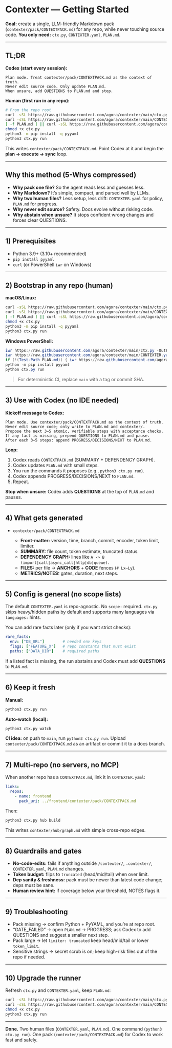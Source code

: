# Contexter — Getting Started

**Goal:** create a single, LLM-friendly Markdown pack (`contexter/pack/CONTEXTPACK.md`) for any repo, while never touching source code.
**You only need:** `ctx.py`, `CONTEXTER.yaml`, `PLAN.md`.

---

## TL;DR

**Codex (start every session):**

```
Plan mode. Treat contexter/pack/CONTEXTPACK.md as the context of truth.
Never edit source code. Only update PLAN.md.
When unsure, add QUESTIONS to PLAN.md and stop.
```

**Human (first run in any repo):**

```bash
# From the repo root
curl -sSL https://raw.githubusercontent.com/agora/contexter/main/ctx.py -o ctx.py
curl -sSL https://raw.githubusercontent.com/agora/contexter/main/CONTEXTER.yaml -o CONTEXTER.yaml
[ -f PLAN.md ] || curl -sSL https://raw.githubusercontent.com/agora/contexter/main/PLAN.md -o PLAN.md
chmod +x ctx.py
python3 -m pip install -q pyyaml
python3 ctx.py run
```

This writes `contexter/pack/CONTEXTPACK.md`. Point Codex at it and begin the **plan → execute → sync** loop.

---

## Why this method (5-Whys compressed)

* **Why pack one file?** So the agent reads less and guesses less.
* **Why Markdown?** It’s simple, compact, and parsed well by LLMs.
* **Why two human files?** Less setup, less drift: `CONTEXTER.yaml` for policy, `PLAN.md` for progress.
* **Why never edit source?** Safety. Docs evolve without risking code.
* **Why abstain when unsure?** It stops confident wrong changes and forces clear QUESTIONS.

---

## 1) Prerequisites

* Python 3.9+ (3.10+ recommended)
* `pip install pyyaml`
* `curl` (or PowerShell `iwr` on Windows)

---

## 2) Bootstrap in any repo (human)

**macOS/Linux:**

```bash
curl -sSL https://raw.githubusercontent.com/agora/contexter/main/ctx.py -o ctx.py
curl -sSL https://raw.githubusercontent.com/agora/contexter/main/CONTEXTER.yaml -o CONTEXTER.yaml
[ -f PLAN.md ] || curl -sSL https://raw.githubusercontent.com/agora/contexter/main/PLAN.md -o PLAN.md
chmod +x ctx.py
python3 -m pip install -q pyyaml
python3 ctx.py run
```

**Windows PowerShell:**

```powershell
iwr https://raw.githubusercontent.com/agora/contexter/main/ctx.py -OutFile ctx.py
iwr https://raw.githubusercontent.com/agora/contexter/main/CONTEXTER.yaml -OutFile CONTEXTER.yaml
if (!(Test-Path PLAN.md)) { iwr https://raw.githubusercontent.com/agora/contexter/main/PLAN.md -OutFile PLAN.md }
python -m pip install pyyaml
python ctx.py run
```

> For deterministic CI, replace `main` with a tag or commit SHA.

---

## 3) Use with Codex (no IDE needed)

**Kickoff message to Codex:**

```
Plan mode. Use contexter/pack/CONTEXTPACK.md as the context of truth.
Never edit source code; only write to PLAN.md and contexter/.
Propose the next 3–5 atomic, verifiable steps with acceptance checks.
If any fact is missing, prepend QUESTIONS to PLAN.md and pause.
After each 3–5 steps: append PROGRESS/DECISIONS/NEXT to PLAN.md.
```

**Loop:**

1. Codex reads `CONTEXTPACK.md` (SUMMARY + DEPENDENCY GRAPH).
2. Codex updates `PLAN.md` with small steps.
3. You run the commands it proposes (e.g., `python3 ctx.py run`).
4. Codex appends PROGRESS/DECISIONS/NEXT to `PLAN.md`.
5. Repeat.

**Stop when unsure:** Codex adds **QUESTIONS** at the top of `PLAN.md` and pauses.

---

## 4) What gets generated

* `contexter/pack/CONTEXTPACK.md`

  * **Front-matter:** version, time, branch, commit, encoder, token limit, limiter.
  * **SUMMARY:** file count, token estimate, truncated status.
  * **DEPENDENCY GRAPH:** lines like `A -> B (import|call|async_call|http|db|queue)`.
  * **FILES:** per file → **ANCHORS** + **CODE** fences (`# Lx–Ly`).
  * **METRICS/NOTES:** gates, duration, next steps.

---

## 5) Config is general (no scope lists)

The default `CONTEXTER.yaml` is repo-agnostic. No `scope:` required.
`ctx.py` skips heavy/hidden paths by default and supports many languages via `languages:` hints.

You can add rare facts later (only if you want strict checks):

```yaml
rare_facts:
  env: ["DB_URL"]        # needed env keys
  flags: ["FEATURE_X"]   # repo constants that must exist
  paths: ["DATA_DIR"]    # required paths
```

If a listed fact is missing, the run abstains and Codex must add **QUESTIONS** to `PLAN.md`.

---

## 6) Keep it fresh

**Manual:**

```bash
python3 ctx.py run
```

**Auto-watch (local):**

```bash
python3 ctx.py watch
```

**CI idea:** on push to `main`, run `python3 ctx.py run`. Upload `contexter/pack/CONTEXTPACK.md` as an artifact or commit it to a docs branch.

---

## 7) Multi-repo (no servers, no MCP)

When another repo has a `CONTEXTPACK.md`, link it in `CONTEXTER.yaml`:

```yaml
links:
  repos:
    - name: frontend
      pack_uri: ../frontend/contexter/pack/CONTEXTPACK.md
```

Then:

```bash
python3 ctx.py hub build
```

This writes `contexter/hub/graph.md` with simple cross-repo edges.

---

## 8) Guardrails and gates

* **No-code-edits:** fails if anything outside `/contexter/`, `.contexter/`, `CONTEXTER.yaml`, `PLAN.md` changes.
* **Token budget:** flips to `truncated` (head/mid/tail) when over limit.
* **Dep sanity & freshness:** pack must be newer than latest code change; deps must be sane.
* **Human review hint:** if coverage below your threshold, NOTES flags it.

---

## 9) Troubleshooting

* Pack missing → confirm Python + PyYAML, and you’re at repo root.
* “GATE\_FAILED” → open `PLAN.md` → PROGRESS; ask Codex to add QUESTIONS and suggest a smaller next step.
* Pack large → let `limiter: truncated` keep head/mid/tail or lower `token_limit`.
* Sensitive strings → secret scrub is on; keep high-risk files out of the repo if needed.

---

## 10) Upgrade the runner

Refresh `ctx.py` and `CONTEXTER.yaml`, keep `PLAN.md`:

```bash
curl -sSL https://raw.githubusercontent.com/agora/contexter/main/ctx.py -o ctx.py
curl -sSL https://raw.githubusercontent.com/agora/contexter/main/CONTEXTER.yaml -o CONTEXTER.yaml
chmod +x ctx.py
python3 ctx.py run
```

---

**Done.**
Two human files (`CONTEXTER.yaml`, `PLAN.md`).
One command (`python3 ctx.py run`).
One pack (`contexter/pack/CONTEXTPACK.md`) for Codex to work fast and safely.
